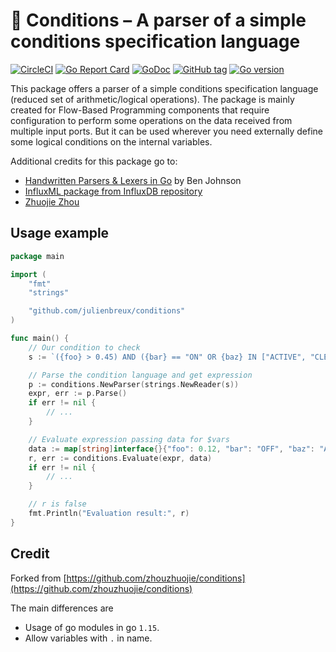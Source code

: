 # 🔱 Conditions – A parser of a simple conditions specification language

[![CircleCI](https://badgen.net/circleci/github/julienbreux/conditions/master)](https://circleci.com/gh/julienbreux/conditions)
[![Go Report Card](https://goreportcard.com/badge/github.com/julienbreux/conditions)](https://goreportcard.com/report/github.com/julienbreux/conditions)
[![GoDoc](https://godoc.org/github.com/julienbreux/conditions?status.svg)](http://godoc.org/github.com/julienbreux/conditions)
[![GitHub tag](https://img.shields.io/github/tag/julienbreux/conditions.svg)](Tag)
[![Go version](https://img.shields.io/badge/go-v1.15-blue)](https://golang.org/dl/#stable)

This package offers a parser of a simple conditions specification language (reduced set of arithmetic/logical operations).
The package is mainly created for Flow-Based Programming components that require configuration to perform some operations
on the data received from multiple input ports.
But it can be used wherever you need externally define some logical conditions on the internal variables.

Additional credits for this package go to:

- [Handwritten Parsers & Lexers in Go](http://blog.gopheracademy.com/advent-2014/parsers-lexers/) by Ben Johnson
- [InfluxML package from InfluxDB repository](https://github.com/influxdb/influxdb/tree/master/influxql)
- [Zhuojie Zhou](https://github.com/zhouzhuojie/conditions)

## Usage example

```go
package main

import (
    "fmt"
    "strings"

    "github.com/julienbreux/conditions"
)

func main() {
    // Our condition to check
    s := `({foo} > 0.45) AND ({bar} == "ON" OR {baz} IN ["ACTIVE", "CLEAR"])`

    // Parse the condition language and get expression
    p := conditions.NewParser(strings.NewReader(s))
    expr, err := p.Parse()
    if err != nil {
        // ...
    }

    // Evaluate expression passing data for $vars
    data := map[string]interface{}{"foo": 0.12, "bar": "OFF", "baz": "ACTIVE"}
    r, err := conditions.Evaluate(expr, data)
    if err != nil {
        // ...
    }

    // r is false
    fmt.Println("Evaluation result:", r)
}
```

## Credit

Forked from [https://github.com/zhouzhuojie/conditions](https://github.com/zhouzhuojie/conditions)

The main differences are

- Usage of go modules in go `1.15`.
- Allow variables with `.` in name.
